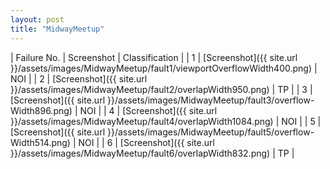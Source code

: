 ```yaml
---
layout: post
title: "MidwayMeetup"
---
```

| Failure No. | Screenshot | Classification |
| 1 | [Screenshot]({{ site.url }}/assets/images/MidwayMeetup/fault1/viewportOverflowWidth400.png) | NOI |
| 2 | [Screenshot]({{ site.url }}/assets/images/MidwayMeetup/fault2/overlapWidth950.png) | TP |
| 3 | [Screenshot]({{ site.url }}/assets/images/MidwayMeetup/fault3/overflow-Width896.png) | NOI |
| 4 | [Screenshot]({{ site.url }}/assets/images/MidwayMeetup/fault4/overlapWidth1084.png) | NOI |
| 5 | [Screenshot]({{ site.url }}/assets/images/MidwayMeetup/fault5/overflow-Width514.png) | NOI |
| 6 | [Screenshot]({{ site.url }}/assets/images/MidwayMeetup/fault6/overlapWidth832.png) | TP |

